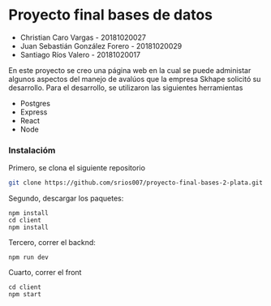 # Proyecto final bases de datos

* Christian Caro Vargas - 20181020027
* Juan Sebastián González Forero - 20181020029
* Santiago Ríos Valero - 20181020017

En este proyecto se creo una página web en la cual se puede administar algunos aspectos del manejo de avalúos que la empresa Skhape solicitó su desarrollo. Para el desarrollo, se utilizaron las siguientes herramientas

* Postgres
* Express
* React
* Node

### Instalacióm

Primero, se clona el siguiente repositorio

```bash
git clone https://github.com/srios007/proyecto-final-bases-2-plata.git
```

Segundo, descargar los paquetes: 

```
npm install
cd client
npm install
```
Tercero, correr el backnd:

```
npm run dev
```
Cuarto, correr el front

```
cd client
npm start
```

